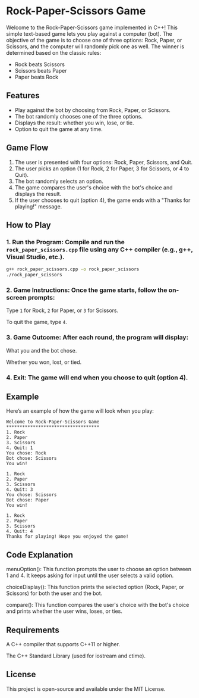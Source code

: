 # Rock-Paper-Scissors Game

Welcome to the Rock-Paper-Scissors game implemented in C++! This simple text-based game lets you play against a computer (bot). The objective of the game is to choose one of three options: Rock, Paper, or Scissors, and the computer will randomly pick one as well. The winner is determined based on the classic rules:

- Rock beats Scissors
- Scissors beats Paper
- Paper beats Rock

## Features

- Play against the bot by choosing from Rock, Paper, or Scissors.
- The bot randomly chooses one of the three options.
- Displays the result: whether you win, lose, or tie.
- Option to quit the game at any time.

## Game Flow

1. The user is presented with four options: Rock, Paper, Scissors, and Quit.
2. The user picks an option (1 for Rock, 2 for Paper, 3 for Scissors, or 4 to Quit).
3. The bot randomly selects an option.
4. The game compares the user's choice with the bot's choice and displays the result.
5. If the user chooses to quit (option 4), the game ends with a "Thanks for playing!" message.

## How to Play

### 1. **Run the Program**: Compile and run the `rock_paper_scissors.cpp` file using any C++ compiler (e.g., g++, Visual Studio, etc.).
   
   ```bash
   g++ rock_paper_scissors.cpp -o rock_paper_scissors
   ./rock_paper_scissors
   ```

### 2. **Game Instructions**: Once the game starts, follow the on-screen prompts:

Type ```1``` for Rock, ```2``` for Paper, or ```3``` for Scissors.

To quit the game, type ```4```.

### 3. **Game Outcome**: After each round, the program will display:

What you and the bot chose.

Whether you won, lost, or tied.

### 4. **Exit**: The game will end when you choose to quit (option 4).

## Example

Here’s an example of how the game will look when you play:

```
Welcome to Rock-Paper-Scissors Game
***********************************
1. Rock
2. Paper
3. Scissors
4. Quit: 1
You chose: Rock
Bot chose: Scissors
You win!

1. Rock
2. Paper
3. Scissors
4. Quit: 3
You chose: Scissors
Bot chose: Paper
You win!

1. Rock
2. Paper
3. Scissors
4. Quit: 4
Thanks for playing! Hope you enjoyed the game!
```
## Code Explanation

menuOption(): This function prompts the user to choose an option between 1 and 4. It keeps asking for input until the user selects a valid option.

choiceDisplay(): This function prints the selected option (Rock, Paper, or Scissors) for both the user and the bot.

compare(): This function compares the user's choice with the bot's choice and prints whether the user wins, loses, or ties.

## Requirements

A C++ compiler that supports C++11 or higher.

The C++ Standard Library (used for iostream and ctime).

## License
This project is open-source and available under the MIT License.
